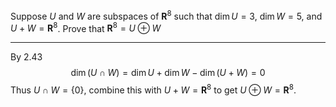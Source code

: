 Suppose $U$ and $W$ are subspaces of $\mathbf R^8$ such that $\dim U = 3$, $\dim W = 5$, and $U + W = \mathbf R^8$. Prove that $\mathbf R^8 = U \oplus W$

---

By 2.43
$$
\dim(U \cap W)
= \dim U + \dim W - \dim(U + W)
= 0
$$
Thus $U \cap W = \{0\}$, combine this with $U+W = \mathbf R^8$ to get $U \oplus W = \mathbf R^8$.